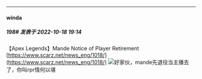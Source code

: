 

*****

####  winda  
##### 198#       发表于 2022-10-18 19:14

【Apex Legends】Mande Notice of Player Retirement
[https://www.scarz.net/news_eng/1018/](https://www.scarz.net/news_eng/1018/)
<img src="https://static.saraba1st.com/image/smiley/face2017/067.png" referrerpolicy="no-referrer">好家伙，mande先退役当主播去了，你叫rpr情何以堪

